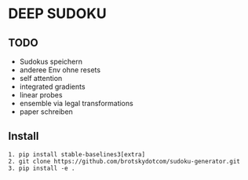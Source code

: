 # DEEP SUDOKU

## TODO

- Sudokus speichern
- anderee Env ohne resets
- self attention
- integrated gradients 
- linear probes
- ensemble via legal transformations
- paper schreiben



## Install

    1. pip install stable-baselines3[extra]
    2. git clone https://github.com/brotskydotcom/sudoku-generator.git
    3. pip install -e .
